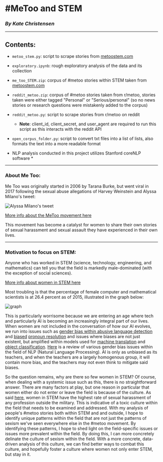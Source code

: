 # #MeToo and STEM
### _By Kate Christensen_

_____________
## Contents:
- `metoo_stem.py`: script to scrape stories from [metoostem.com](https://metoostem.com/stories/) 

- `exploratory.ipynb`: rough exploratory analysis of the data and its collection

- `me_too_STEM.zip`: corpus of #metoo stories within STEM taken from [metoostem.com](https://metoostem.com/stories/)

- `reddit_metoo.zip`: corpus of #metoo stories taken from r/metoo, stories taken were either tagged "Personal" or "Serious/personal" (so no news stories or research questions were mistakenly added to the corpus)

- `reddit_metoo.py`: script to scrape stories from r/metoo on reddit
    - **Note**: client_id, client_secret, and user_agent are required to run this script as this interacts with the reddit API

- `open_corpus_folder.py`: script to convert txt files into a list of lists, also formats the text into a more readable format

* NLP analysis conducted in this project utilizes Stanford coreNLP software *

______________________________


### About Me Too:
Me Too was originally started in 2006 by Tarana Burke, but went viral in 2017 following the sexual abuse allegations of Harvey Weinstein and Alyssa Milano's tweet: 

![Alyssa Milano's tweet](https://mediad.publicbroadcasting.net/p/ipr/files/styles/x_large/public/201811/MeTooAlyssa.JPG)

[More info about the MeToo movement here](https://en.wikipedia.org/wiki/Me_Too_movement)

This movement has become a catalyst for women to share their own stories of sexual harassment and sexual assault they have experienced in their own lives. 
________________

### Motivation to focus on STEM:
Anyone who has worked in STEM (science, technology, engineering, and mathematics) can tell you that the field is markedly male-dominated (with the exception of social sciences).

[More info about women in STEM here](https://en.wikipedia.org/wiki/Women_in_STEM_fields)

Most troubling is that the percentage of female computer and mathematical scientists is at 26.4 percent as of 2015, illustrated in the graph below:

![graph](https://www.nsf.gov/statistics/2018/nsb20181/assets/901/figures/fig03-27.png) 

This is particularly worrisome because we are entering an age where tech and particularly AI is becoming an increasingly integral part of our lives. When women are not included in the conversation of how our AI evolves, we run into issues such as [gender bias within abusive language detection](https://www.aclweb.org/anthology/D18-1302/) and [biased](https://www.aclweb.org/anthology/W19-3801/) [pronoun resolution](https://www.aclweb.org/anthology/N18-2002/) and issues where biases are not just existent, but amplified within models used for [machine translation](https://medium.com/@laurahelendouglas/ai-is-not-just-learning-our-biases-it-is-amplifying-them-4d0dee75931d) and [object classification](https://www.aclweb.org/anthology/D17-1323/). [Here](https://www.aclweb.org/anthology/P19-1159.pdf) is a review of various gender bias issues within the field of NLP (Natural Language Processing). AI is only as unbiased as its teachers, and when the teachers are a largely homogenous group, it will contain more bias, and the teachers may not even think to mitigate said biases. 

So the question remains, why are there so few women in STEM? Of course, when dealing with a systemic issue such as this, there is no straightforward answer. There are many factors at play, but one reason in particular that women either do not enter or leave the field is because of the culture. As said [here](https://metoostem.com/), women in STEM have the highest rate of sexual harassment of any profession outside the military. This is indicative of a toxic culture within the field that needs to be examined and addressed. With my analysis of people's #metoo stories both within STEM and and outside, I hope to identify unique patterns within the field that are not just the patterns of sexism we've seen everywhere else in the #metoo movement. By identifying these patterns, I hope to shed light on the field-specific issues or issues more prevalent within the field. By doing this, I can more concretely delinate the culture of sexism within the field. With a more concrete, data-driven analysis of this culture, we can find better ways to combat this culture, and hopefully foster a culture where women not only enter STEM, but stay in it.
